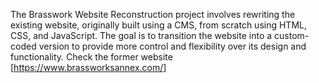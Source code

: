 The Brasswork Website Reconstruction project involves rewriting the existing website, originally built using a CMS, from scratch using HTML, CSS, and JavaScript. The goal is to transition the website into a custom-coded version to provide more control and flexibility over its design and functionality. Check the former website [https://www.brassworksannex.com/]
